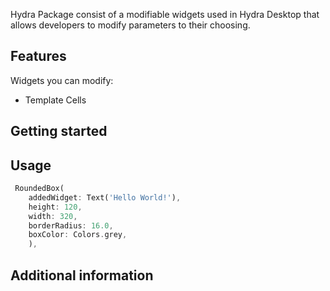 <!-- 
This README describes the package. If you publish this package to pub.dev,
this README's contents appear on the landing page for your package.

For information about how to write a good package README, see the guide for
[writing package pages](https://dart.dev/guides/libraries/writing-package-pages). 

For general information about developing packages, see the Dart guide for
[creating packages](https://dart.dev/guides/libraries/create-library-packages)
and the Flutter guide for
[developing packages and plugins](https://flutter.dev/developing-packages). 
-->

Hydra Package consist of a modifiable widgets used in Hydra Desktop that allows developers to modify parameters to their choosing.

## Features

Widgets you can modify:
 - Template Cells

## Getting started



## Usage

```dart
 RoundedBox(
    addedWidget: Text('Hello World!'),
    height: 120,
    width: 320,
    borderRadius: 16.0,
    boxColor: Colors.grey,
    ),
```

## Additional information

